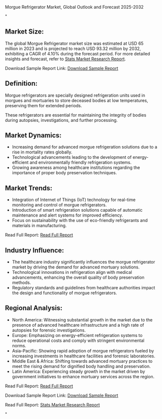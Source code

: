 Morgue Refrigerator Market, Global Outlook and Forecast 2025-2032

"<html>
<body>

<h2>Market Size:</h2>
<p>The global Morgue Refrigerator market size was estimated at USD 65 million in 2023 and is projected to reach USD 93.32 million by 2032, exhibiting a CAGR of 4.10% during the forecast period. For more detailed insights and forecast, refer to <a href='https://www.statsmarketresearch.com/global-morgue-refrigerator-forecast-2025-2032-345-8028882'>Stats Market Research Report</a>.</p>
<p>Download Sample Report Link: <a href='https://www.statsmarketresearch.com/download-free-sample/8028882/global-morgue-refrigerator-forecast-2025-2032-345'>Download Sample Report</a></p>

<h2>Definition:</h2>
<p>Morgue refrigerators are specially designed refrigeration units used in morgues and mortuaries to store deceased bodies at low temperatures, preserving them for extended periods.</p>
<p>These refrigerators are essential for maintaining the integrity of bodies during autopsies, investigations, and further processing.</p>

<h2>Market Dynamics:</h2> 
<ul>
  <li>Increasing demand for advanced morgue refrigeration solutions due to a rise in mortality rates globally.</li>
  <li>Technological advancements leading to the development of energy-efficient and environmentally friendly refrigeration systems.</li>
  <li>Growing awareness among healthcare institutions regarding the importance of proper body preservation techniques.</li>
</ul>

<h2>Market Trends:</h2>
<ul>
  <li>Integration of Internet of Things (IoT) technology for real-time monitoring and control of morgue refrigerators.</li>
  <li>Introduction of smart refrigeration solutions capable of automatic maintenance and alert systems for improved efficiency.</li>
  <li>Focus on sustainability with the use of eco-friendly refrigerants and materials in manufacturing.</li>
</ul>
<p>Read Full Report: <a href='https://www.statsmarketresearch.com/global-morgue-refrigerator-forecast-2025-2032-345-8028882'>Read Full Report</a></p>

<h2>Industry Influence:</h2>
<ul>
  <li>The healthcare industry significantly influences the morgue refrigerator market by driving the demand for advanced mortuary solutions.</li>
  <li>Technological innovations in refrigeration align with medical advancements, enhancing the overall quality of body preservation methods.</li>
  <li>Regulatory standards and guidelines from healthcare authorities impact the design and functionality of morgue refrigerators.</li>
</ul>

<h2>Regional Analysis:</h2>
<ul>
  <li>North America: Witnessing substantial growth in the market due to the presence of advanced healthcare infrastructure and a high rate of autopsies for forensic investigations.</li>
  <li>Europe: Emphasizing on energy-efficient refrigeration systems to reduce operational costs and comply with stringent environmental norms.</li>
  <li>Asia-Pacific: Showing rapid adoption of morgue refrigerators fueled by increasing investments in healthcare facilities and forensic laboratories.</li>
  <li>Middle East & Africa: Shifting towards advanced mortuary practices to meet the rising demand for dignified body handling and preservation.</li>
  <li>Latin America: Experiencing steady growth in the market driven by government initiatives to enhance mortuary services across the region.</li>
</ul>
<p>Read Full Report: <a href='https://www.statsmarketresearch.com/global-morgue-refrigerator-forecast-2025-2032-345-8028882'>Read Full Report</a></p>

<p>Download Sample Report Link: <a href='https://www.statsmarketresearch.com/download-free-sample/8028882/global-morgue-refrigerator-forecast-2025-2032-345'>Download Sample Report</a></p>

<p>Read Full Report: <a href='https://www.statsmarketresearch.com/global-morgue-refrigerator-forecast-2025-2032-345-8028882'>Stats Market Research Report</a></p> 

</body>
</html>"
